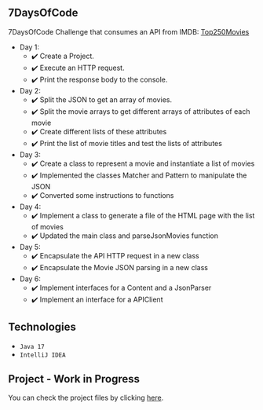 ## 7DaysOfCode
7DaysOfCode Challenge that consumes an API from IMDB: [Top250Movies](https://imdb-api.com/api#Top250Movies-header)

- Day 1:
  - ✔️ Create a Project.
  - ✔️ Execute an HTTP request.
  - ✔️ Print the response body to the console.
- Day 2:
  - ✔️ Split the JSON to get an array of movies.
  - ✔️ Split the movie arrays to get different arrays of attributes of each movie
  - ✔️ Create different lists of these attributes
  - ✔️ Print the list of movie titles and test the lists of attributes
- Day 3:
  - ✔️ Create a class to represent a movie and instantiate a list of movies
  - ✔️ Implemented the classes Matcher and Pattern to manipulate the JSON
  - ✔️ Converted some instructions to functions
- Day 4:
  - ✔️ Implement a class to generate a file of the HTML page with the list of movies
  - ✔️ Updated the main class and parseJsonMovies function
- Day 5:
  - ✔️ Encapsulate the API HTTP request in a new class
  - ✔️ Encapsulate the Movie JSON parsing in a new class
- Day 6:
  - ✔️ Implement interfaces for a Content and a JsonParser
  - ✔️ Implement an interface for a APIClient

## Technologies
- ``Java 17``
- ``IntelliJ IDEA``

## Project - Work in Progress
You can check the project files by clicking [here](https://github.com/JohnSeavon/7DaysOfCode/tree/main/src/application).
